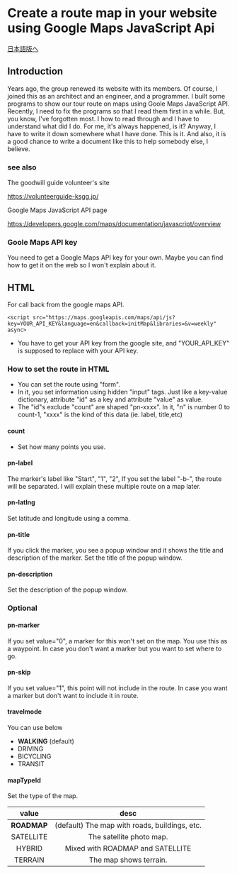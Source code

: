 # Create a route map in your website using Google Maps JavaScript Api

[日本語版へ](https://qiita.com/xkogij/items/2554c37929caf6f6fc3c)

## Introduction

Years ago, the group renewed its website with its members. Of course, I joined this as an architect and an engineer, and a programmer. I built some programs to show our tour route on maps using Goole Maps JavaScript API.
Recently, I need to fix the programs so that I read them first in a while.  But, you know, I've forgotten most. I how to read through and I have to understand what did I do. For me, it's always happened, is it?
Anyway, I have to write it down somewhere what I have done. This is it.
And also, it is a good chance to write a document like this to help somebody else, I believe.

### see also

The goodwill guide volunteer's site

https://volunteerguide-ksgg.jp/

Google Maps JavaScript API page

https://developers.google.com/maps/documentation/javascript/overview

### Goole Maps API key
You need to get a Google Maps API key for your own. Maybe you can find how to get it on the web so I won't explain about it.

## HTML
For call back from the google maps API.

```
<script src="https://maps.googleapis.com/maps/api/js?key=YOUR_API_KEY&language=en&callback=initMap&libraries=&v=weekly" async>
```

- You have to get your API key from the google site, and "YOUR_API_KEY" is supposed to replace with your API key.

### How to set the route in HTML
* You can set the route using "form". 
* In it, you set information using hidden "input" tags. Just like a key-value dictionary, attribute "id" as a key and attribute "value" as value.
* The "id"s exclude "count" are shaped "pn-xxxx". In it, "n" is number 0 to count-1, "xxxx" is the kind of this data (ie. label, title,etc) 

#### count
* Set how many points you use.

#### pn-label
The marker's label like "Start", "1", "2", 
If you set the label "-b-", the route will be separated. I will explain these multiple route on a map later.

#### pn-latlng
Set latitude and longitude using a comma.

#### pn-title
If you click the marker, you see a popup window and it shows the title and description of the marker. Set the title of the popup window.

#### pn-description
Set the description of the popup window.

### Optional
#### pn-marker
If you set value="0", a marker for this won't set on the map.
You use this as a waypoint. In case you don't want a marker but you want to set where to go.

#### pn-skip
If you set value="1", this point will not include in the route.
In case you want a marker but don't want to include it in route.

#### travelmode
You can use below
* **WALKING** (default)
* DRIVING
* BICYCLING
* TRANSIT

#### mapTypeId
Set the type of the map.

| value | desc |
|:-:|:-:|
| **ROADMAP** | (default) The map with roads, buildings, etc.|
| SATELLITE | The satellite photo map. |
| HYBRID | Mixed with ROADMAP and SATELLITE |
| TERRAIN | The map shows terrain. |